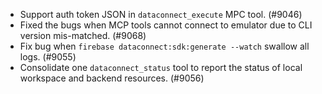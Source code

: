 - Support auth token JSON in `dataconnect_execute` MPC tool. (#9046)
- Fixed the bugs when MCP tools cannot connect to emulator due to CLI version mis-matched. (#9068)
- Fix bug when `firebase dataconnect:sdk:generate --watch` swallow all logs. (#9055)
- Consolidate one `dataconnect_status` tool to report the status of local workspace and backend resources. (#9056)
